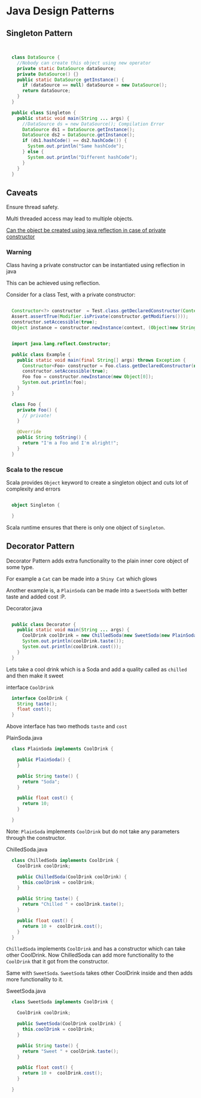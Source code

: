 # Java Design Patterns

## Singleton Pattern

```java


  class DataSource {
    //Nobody can create this object using new operator
    private static DataSource dataSource;
    private DataSource() {}
    public static DataSource getInstance() {
      if (dataSource == null) dataSource = new DataSource();
      return dataSource;
    }
  }

```


```java
  public class Singleton {
    public static void main(String ... args) {
      //DataSource ds = new DataSource(); Compilation Error
      DataSource ds1 = DataSource.getInstance();
      DataSource ds2 = DataSource.getInstance();
      if (ds1.hashCode() == ds2.hashCode()) {
        System.out.println("Same hashCode");
      } else {
        System.out.println("Different hashCode");
      }
    }
  }
```

## Caveats

Ensure thread safety.

Multi threaded access may lead to multiple objects.

[Can the object be created using java reflection in case of private constructor](http://stackoverflow.com/questions/2599440/how-can-i-access-a-private-constructor-of-a-class)


### Warning

Class having a private constructor can be instantiated using reflection in java

This can be achieved using reflection.

Consider for a class Test, with a private constructor:

```java

  Constructor<?> constructor  = Test.class.getDeclaredConstructor(Context.class, String[].class);
  Assert.assertTrue(Modifier.isPrivate(constructor.getModifiers()));
  constructor.setAccessible(true);
  Object instance = constructor.newInstance(context, (Object)new String[0]);

```

```java

  import java.lang.reflect.Constructor;

  public class Example {
    public static void main(final String[] args) throws Exception {
      Constructor<Foo> constructor = Foo.class.getDeclaredConstructor(new Class[0]);
      constructor.setAccessible(true);
      Foo foo = constructor.newInstance(new Object[0]);
      System.out.println(foo);
    }
  }

  class Foo {
    private Foo() {
      // private!
    }

    @Override
    public String toString() {
      return "I'm a Foo and I'm alright!";
    }
  }

```

### Scala to the rescue

Scala provides `Object` keyword to create a singleton object and cuts lot of complexity and errors

```scala

  object Singleton {

  }

```

Scala runtime ensures that there is only one object of `Singleton`.

## Decorator Pattern

Decorator Pattern adds extra functionality to the plain inner core object of some type.

For example a `Cat` can be made into a `Shiny Cat` which glows

Another example is, a `PlainSoda` can be made into a `SweetSoda` with better taste and added cost :P.

Decorator.java
```java

  public class Decorator {
    public static void main(String ... args) {
      CoolDrink coolDrink = new ChilledSoda(new SweetSoda(new PlainSoda()));
      System.out.println(coolDrink.taste());
      System.out.println(coolDrink.cost());
    }
  }

```

Lets take a cool drink which is a Soda and add a quality called as `chilled` and then make it sweet

interface `CoolDrink`
```java
  interface CoolDrink {
    String taste();
    float cost();
  }
```
Above interface has two methods `taste` and `cost`


PlainSoda.java
```java
  class PlainSoda implements CoolDrink {

    public PlainSoda() {
    }

    public String taste() {
      return "Soda";
    }

    public float cost() {
      return 10;
    }

  }
```

Note: `PlainSoda` implements `CoolDrink` but do not take any parameters through the constructor.


ChilledSoda.java
```java
  class ChilledSoda implements CoolDrink {
    CoolDrink coolDrink;

    public ChilledSoda(CoolDrink coolDrink) {
      this.coolDrink = coolDrink;
    }

    public String taste() {
      return "Chilled " + coolDrink.taste();
    }

    public float cost() {
      return 10 +  coolDrink.cost();
    }
  }
```

`ChilledSoda` implements `CoolDrink` and has a constructor which can take other CoolDrink. Now ChilledSoda can add more functionality to the `CoolDrink` that it got from the constructor.

Same with `SweetSoda`. `SweetSoda` takes other CoolDrink inside and then adds more functionality to it.

SweetSoda.java
```java
  class SweetSoda implements CoolDrink {

    CoolDrink coolDrink;

    public SweetSoda(CoolDrink coolDrink) {
      this.coolDrink = coolDrink;
    }

    public String taste() {
      return "Sweet " + coolDrink.taste();
    }

    public float cost() {
      return 10 +  coolDrink.cost();
    }

  }
```
